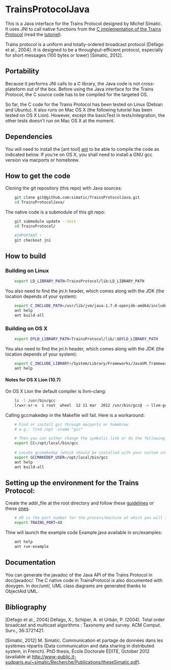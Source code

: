 TrainsProtocolJava
==================

This is a Java interface for the Trains Protocol designed by Michel Simatic. 
It uses JNI to call native functions from the [C implementation of the Trains Protocol][TrainsProtocol] (read the [tutoriel][trains-tutoriel]).

Trains protocol is a uniform and totally-ordered broadcast protocol [Défago et al., 2004].
It is designed to be a throughput-efficient protocol, especially for short messages (100 bytes or lower) [Simatic, 2012].

## Portability

Because it performs JNI calls to a C library, the Java code is not cross-plateform out of the box.
Before using the Java interface for the Trains Protocol, the C source code has to be compiled for the
targeted OS.

So far, the C code for the Trains Protocol has been tested on Linux (Debian and Ubuntu).
It also runs on Mac OS X (the following tutoriel has been tested on OS X Lion). However, except the basicTest in tests/integration, the 
other tests doesn't run on Mac OS X at the moment.


## Dependencies

You will need to install the [ant tool] [ant] to be able to compile the code as indicated below.
If you're on OS X, you shall need to install a GNU gcc version via macports or homebrew.

## How to get the code

Cloning the git repository (this repo) with Java sources:

~~~ sh
    git clone git@github.com:simatic/TrainsProtocolJava.git
    cd TrainsProtocolJava/
~~~


The native code is a submodule of this git repo:

~~~ sh
    git submodule update --init
    cd TrainsProtocol/

    #IMPORTANT !
    git checkout jni
~~~ 

## How to build

### Building on Linux


~~~ sh
    export LD_LIBRARY_PATH=TrainsProtocol/lib:LD_LIBRARY_PATH
~~~

You also need to find the jni.h header, which comes along with the JDK (the location depends of your system):

~~~ sh
    export C_INCLUDE_PATH=/usr/lib/jvm/java-1.7.0-openjdk-amd64/include/:/usr/lib/jvm/java-1.7.0-openjdk-amd64/include/linux:.
    ant help
    ant build-all
~~~


### Building on OS X

~~~ sh
    export DYLD_LIBRARY_PATH=TrainsProtocol/lib/:$DYLD_LIBRARY_PATH
~~~

You also need to find the jni.h header, which comes along with the JDK (the location depends of your system):

~~~ sh
    export C_INCLUDE_LIBRARY=/System/Library/Frameworks/JavaVM.framework/Headers:.
    ant help
~~~

#### Notes for OS X Lion (10.7)

On OS X Lion the default compiler is llvm-clang:

~~~ sh
    ls -l /usr/bin/gcc
    lrwxr-xr-x  1 root  wheel  12 11 mar  2012 /usr/bin/gcc@ -> llvm-gcc-4.2
~~~

Calling gccmakedep in the Makefile will fail. Here is a workaround:

~~~ sh
    # Find or install gcc through macports or homebrew
    # e.g.: find /opt -iname "gcc"

    # Then you can either change the symbolic link or do the following export:
    export CC=/opt/local/bin/gcc
    
    # Locate gccmakedep (which should be installed with your custom installed version of make)
    export GCCMAKEDEP_USER=/opt/local/bin/gcc
    ant help
    ant build-all
~~~ 


## Setting up the environment for the Trains Protocol:

Create the addr_file at the root directory and follow these [guidelines][addr_file] or these [ones][addr_file_readme].
~~~ sh
    # XX is the port number for the process/machine at which you will launch the protocol
    export TRAINS_PORT=XX
~~~

Thiw will launch the example code Example.java available in src/examples: 

~~~ sh
    ant help
    ant run-example
~~~


## Documentation

You can generate the javadoc of the Java API of the Trains Protocol in doc/javadoc/.
The C native code in TrainsProtocol is also documented with doxygen.
In doc/uml/, UML class diagrams are generated thanks to ObjectAid UML.


## Bibliography

[Défago et al., 2004] Défago, X., Schiper, A. et Urbán, P. (2004). Total order broadcast and multicast algorithms : Taxonomy and survey. ACM Comput. Surv., 36:372?421.

[Simatic, 2012] M. Simatic. Communication et partage de données dans les systèmes répartis (Data communication and data sharing in distributed system, in French). PhD thesis, École Doctorale ÉDITE, October 2012 (available at http://www-public.it-sudparis.eu/~simatic/Recherche/Publications/theseSimatic.pdf).

[trains-tutoriel]: http://www-tp-ext.it-sudparis.eu/~foltz_ar/trainsTutorial.html
[TrainsProtocol]: https://github.com/simatic/TrainsProtocol 
[ant]: http://ant.apache.org/
[addr_file_readme]: https://github.com/simatic/TrainsProtocol#running-an-application-using-trains-protocol
[addr_file]: http://www-tp-ext.it-sudparis.eu/~foltz_ar/trainsTutorial.html#addr_file
